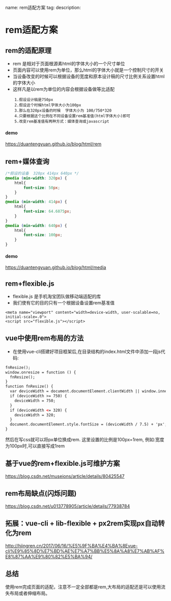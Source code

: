 name: rem适配方案
tag:
description: 


# rem适配方案

## rem的适配原理

- rem 是相对于页面根源素html的字体大小的一个尺寸单位
- 页面内容可以使用rem为单位，那么html的字体大小就是一个控制尺寸的开关
- 当设备改变的时候可以根据设备的宽度和原本设计稿的尺寸比例关系设置html的字体大小
- 这样凡是以rem为单位的内容会根据设备做等比适配

```text
    1.假设设计稿是750px
    2.假设这个时候html字体大小为100px
    3.那么在320px设备的时候  字体大小为 100/750*320
    4.只要根据这个比例在不同设备设置rem基准值(html字体大小)即可
    5.改变rem基准值有两种方式：媒体查询或javascript
```
#### demo

https://duantengyuan.github.io/blog/html/rem




## rem+媒体查询

```css
/*假设的设备  320px 414px 640px */
@media (min-width: 320px) {
    html{
        font-size: 50px;
    }
}
@media (min-width: 414px) {
    html{
        font-size: 64.6875px;
    }
}
@media (min-width: 640px) {
    html{
        font-size: 100px;
    }
}
```
#### demo

https://duantengyuan.github.io/blog/html/media



## rem+flexible.js

- flexible.js 是手机淘宝团队做移动端适配的库
- 我们使有它的目的只有一个根据设备设置rem基准值

```
<meta name="viewport" content="width=device-width, user-scalable=no, initial-scale=.0">
<script src="flexible.js"></script>
```

## vue中使用rem布局的方法
- 在使用vue-cli搭建好项目框架后,在目录结构的index.html文件中添加一段js代码:

``` html
fnResize();
window.onresize = function () {
  fnResize();
}
function fnResize() {
  var deviceWidth = document.documentElement.clientWidth || window.innerWidth;
  if (deviceWidth >= 750) {
    deviceWidth = 750;
  }
  if (deviceWidth <= 320) {
    deviceWidth = 320;
  }
  document.documentElement.style.fontSize = (deviceWidth / 7.5) + 'px';
}

```
然后在写css就可以将px单位换成rem.
这里设置的比例是100px=1rem,
例如:宽度为100px时,可以直接写成1rem


## 基于vue的rem+flexible.js可维护方案

https://blog.csdn.net/museions/article/details/80425547

## rem布局缺点(闪烁问题)

https://blog.csdn.net/u013778905/article/details/77938784

## 拓展：vue-cli + lib-flexible + px2rem实现px自动转化为rem

http://hjingren.cn/2017/06/16/%E5%9F%BA%E4%BA%8Evue-cli%E9%85%8D%E7%BD%AE%E7%A7%BB%E5%8A%A8%E7%AB%AF%E8%87%AA%E9%80%82%E5%BA%94/


## 总结

使用rem完成页面的适配，注意不一定全部都是rem,大布局的适配还是可以使用流失布局或者伸缩布局。